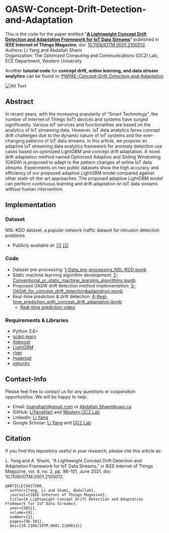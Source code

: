 # OASW-Concept-Drift-Detection-and-Adaptation

This is the code for the paper entitled "**[A Lightweight Concept Drift Detection and Adaptation Framework for IoT Data Streams](https://arxiv.org/pdf/2104.10529.pdf)**" published in **IEEE Internet of Things Magazine**, doi: [10.1109/IOTM.0001.2100012](https://ieeexplore.ieee.org/document/9427288).  
Authors: Li Yang and Abdallah Shami  
Organization: The Optimized Computing and Communications (OC2) Lab, ECE Department, Western University

Another **tutorial code** for **concept drift, online learning, and data stream analytics** can be found in: [PWPAE-Concept-Drift-Detection-and-Adaptation](https://github.com/Western-OC2-Lab/PWPAE-Concept-Drift-Detection-and-Adaptation)

![Alt Text](https://github.com/Western-OC2-Lab/OASW-Concept-Drift-Detection-and-Adaptation/blob/main/real-time_prediction%20with%20drift.gif)

## Abstract
In recent years, with the increasing popularity of “Smart Technology”, the number of Internet of Things (IoT) devices and systems have surged significantly. Various IoT services and functionalities are based on the analytics of IoT streaming data. However, IoT data analytics faces concept drift challenges due to the dynamic nature of IoT systems and the ever-changing patterns of IoT data streams. In this article, we propose an adaptive IoT streaming data analytics framework for anomaly detection use cases based on optimized LightGBM and concept drift adaptation. A novel drift adaptation method named Optimized Adaptive and Sliding Windowing (OASW) is proposed to adapt to the pattern changes of online IoT data streams. Experiments on two public datasets show the high accuracy and efficiency of our proposed adaptive LightGBM model compared against other state-of-the-art approaches. The proposed adaptive LightGBM model can perform continuous learning and drift adaptation on IoT data streams without human intervention.

## Implementation 
### Dataset 
NSL-KDD dataset, a popular network traffic dataset for intrusion detection problems
* Publicly available at: [[1]](https://www.unb.ca/cic/datasets/nsl.html) [[2]](https://github.com/jmnwong/NSL-KDD-Dataset)   

### Code  
* Dataset pre-processing: [1-Data_pre-processing_NSL-KDD.ipynb](https://github.com/Western-OC2-Lab/OASW-Concept-Drift-Detection-and-Adaptation/blob/main/1-Data_pre-processing_NSL-KDD.ipynb)   
* Static machine learning algorithm development: [2-Conventional_or_static_machine_learning_algorithms.ipynb](https://github.com/Western-OC2-Lab/OASW-Concept-Drift-Detection-and-Adaptation/blob/main/2-Conventional_or_static_machine_learning_algorithms.ipynb)   
* Proposed OASW drift detection method implementation: [3-OASW_for_concept_drift_detection&adaptation.ipynb](https://github.com/Western-OC2-Lab/OASW-Concept-Drift-Detection-and-Adaptation/blob/main/3-OASW_for_concept_drift_detection%26adaptation.ipynb)   
* Real-time prediction & drift detection: [4-Real-time_prediction_with_concept_drift_adaptation.ipynb](https://github.com/Western-OC2-Lab/OASW-Concept-Drift-Detection-and-Adaptation/blob/main/4-Real-time_prediction_with_concept_drift_adaptation.ipynb)   
  * [Real-time prediction video](https://github.com/Western-OC2-Lab/OASW-Concept-Drift-Detection-and-Adaptation/blob/main/Real-time_prediction.mp4)

### Requirements & Libraries  
* Python 3.6+
* [scikit-learn](https://scikit-learn.org/stable/)  
* [Xgboost](https://xgboost.readthedocs.io/en/latest/python/python_intro.html)
* [LightGBM](https://lightgbm.readthedocs.io/en/latest/)
* [river](https://riverml.xyz/dev/)
* [hyperopt](https://github.com/hyperopt/hyperopt)  
* [optunity](https://github.com/claesenm/optunity)

## Contact-Info
Please feel free to contact us for any questions or cooperation opportunities. We will be happy to help.
* Email: [liyanghart@gmail.com](mailto:liyanghart@gmail.com) or [Abdallah.Shami@uwo.ca](mailto:Abdallah.Shami@uwo.ca)
* GitHub: [LiYangHart](https://github.com/LiYangHart) and [Western OC2 Lab](https://github.com/Western-OC2-Lab/)
* LinkedIn: [Li Yang](https://www.linkedin.com/in/li-yang-phd-65a190176/)  
* Google Scholar: [Li Yang](https://scholar.google.com.eg/citations?user=XEfM7bIAAAAJ&hl=en) and [OC2 Lab](https://scholar.google.com.eg/citations?user=oiebNboAAAAJ&hl=en)

## Citation
If you find this repository useful in your research, please cite this article as:  

L. Yang and A. Shami, "A Lightweight Concept Drift Detection and Adaptation Framework for IoT Data Streams," in IEEE Internet of Things Magazine, vol. 4, no. 2, pp. 96-101, June 2021, doi: 10.1109/IOTM.0001.2100012.

```
@ARTICLE{9427288,
  author={Yang, Li and Shami, Abdallah},
  journal={IEEE Internet of Things Magazine}, 
  title={A Lightweight Concept Drift Detection and Adaptation Framework for IoT Data Streams}, 
  year={2021},
  volume={4},
  number={2},
  pages={96-101},
  doi={10.1109/IOTM.0001.2100012}}
```
